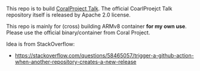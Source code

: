 This repo is to build [CoralProject Talk](https://github.com/coralproject/talk).
The official CoarlProejct Talk repository itself is released by Apache 2.0 license.

This repo is mainly for (cross) building ARMv8 container **for my own use**.
Please use the official binary/container from Coral Project.

Idea is from StackOverflow:
- https://stackoverflow.com/questions/58465057/trigger-a-github-action-when-another-repository-creates-a-new-release
